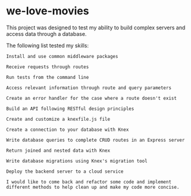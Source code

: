 # we-love-movies

This project was designed to test my ability to build complex servers and access data through a database. 

The following list tested my skills:

    Install and use common middleware packages

    Receive requests through routes

    Run tests from the command line

    Access relevant information through route and query parameters

    Create an error handler for the case where a route doesn't exist

    Build an API following RESTful design principles

    Create and customize a knexfile.js file

    Create a connection to your database with Knex

    Write database queries to complete CRUD routes in an Express server

    Return joined and nested data with Knex

    Write database migrations using Knex's migration tool

    Deploy the backend server to a cloud service
    
    I would like to come back and refactor some code and implement different methods to help clean up and make my code more concise. 
